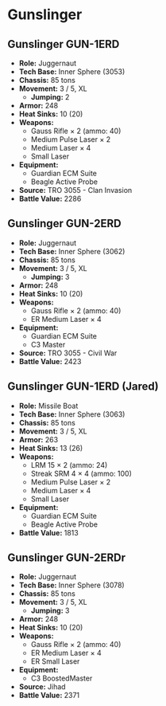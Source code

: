 # Gunslinger
## Gunslinger GUN-1ERD
- **Role:** Juggernaut
- **Tech Base:** Inner Sphere (3053)
- **Chassis:** 85 tons
- **Movement:** 3 / 5, XL
  - **Jumping:** 2
- **Armor:** 248
- **Heat Sinks:** 10 (20)
- **Weapons:**
  - Gauss Rifle × 2 (ammo: 40)
  - Medium Pulse Laser × 2
  - Medium Laser × 4
  - Small Laser
- **Equipment:**
  - Guardian ECM Suite
  - Beagle Active Probe
- **Source:** TRO 3055 - Clan Invasion
- **Battle Value:** 2286

## Gunslinger GUN-2ERD
- **Role:** Juggernaut
- **Tech Base:** Inner Sphere (3062)
- **Chassis:** 85 tons
- **Movement:** 3 / 5, XL
  - **Jumping:** 3
- **Armor:** 248
- **Heat Sinks:** 10 (20)
- **Weapons:**
  - Gauss Rifle × 2 (ammo: 40)
  - ER Medium Laser × 4
- **Equipment:**
  - Guardian ECM Suite
  - C3 Master
- **Source:** TRO 3055 - Civil War
- **Battle Value:** 2423

## Gunslinger GUN-1ERD (Jared)
- **Role:** Missile Boat
- **Tech Base:** Inner Sphere (3063)
- **Chassis:** 85 tons
- **Movement:** 3 / 5, XL
- **Armor:** 263
- **Heat Sinks:** 13 (26)
- **Weapons:**
  - LRM 15 × 2 (ammo: 24)
  - Streak SRM 4 × 4 (ammo: 100)
  - Medium Pulse Laser × 2
  - Medium Laser × 4
  - Small Laser
- **Equipment:**
  - Guardian ECM Suite
  - Beagle Active Probe
- **Battle Value:** 1813

## Gunslinger GUN-2ERDr
- **Role:** Juggernaut
- **Tech Base:** Inner Sphere (3078)
- **Chassis:** 85 tons
- **Movement:** 3 / 5, XL
  - **Jumping:** 3
- **Armor:** 248
- **Heat Sinks:** 10 (20)
- **Weapons:**
  - Gauss Rifle × 2 (ammo: 40)
  - ER Medium Laser × 4
  - ER Small Laser
- **Equipment:**
  - C3 BoostedMaster
- **Source:** Jihad
- **Battle Value:** 2371

